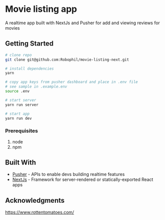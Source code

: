 # Movie listing app

A realtime app built with NextJs and Pusher for add and viewing reviews for movies

## Getting Started

```bash
# clone repo
git clone git@github.com:Robophil/movie-listing-next.git

# install dependencies
yarn

# copy app keys from pusher dashboard and place in .env file
# see sample in .example.env
source .env

# start server
yarn run server

# start app
yarn run dev
```

### Prerequisites

1. node
2. npm

## Built With

* [Pusher](https://pusher.com/) - APIs to enable devs building realtime features
* [NextJs](https://github.com/zeit/next.js/) - Framework for server-rendered or statically-exported React apps

## Acknowledgments
https://www.rottentomatoes.com/
